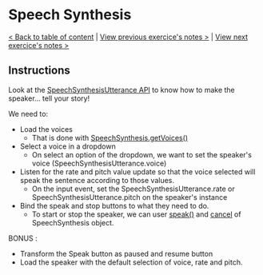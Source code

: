 # Speech Synthesis

[< Back to table of content](../../README.md) |
[View previous exercice's notes >](../22-Follow.Along.Link.Highlighter/Notes.md) |
[View next exercice's notes >](../24-Sticky.Nav/Notes.md)

## Instructions

Look at the [SpeechSynthesisUtterance API](https://developer.mozilla.org/en-US/docs/Web/API/SpeechSynthesisUtterance) to know how to make the speaker... tell your story!

We need to:

- Load the voices
  - That is done with [SpeechSynthesis.getVoices()](https://developer.mozilla.org/en-US/docs/Web/API/SpeechSynthesis/getVoices)
- Select a voice in a dropdown
  - On select an option of the dropdown, we want to set the speaker's voice (SpeechSynthesisUtterance.voice)
- Listen for the rate and pitch value update so that the voice selected will speak the sentence according to those values.
  - On the input event, set the SpeechSynthesisUtterance.rate or SpeechSynthesisUtterance.pitch on the speaker's instance
- Bind the speak and stop buttons to what they need to do.
  - To start or stop the speaker, we can user [speak()](https://developer.mozilla.org/en-US/docs/Web/API/SpeechSynthesis/speak) and [cancel](https://developer.mozilla.org/en-US/docs/Web/API/SpeechSynthesis/cancel) of SpeechSynthesis object.

BONUS :

- Transform the Speak button as paused and resume button
- Load the speaker with the default selection of voice, rate and pitch.
